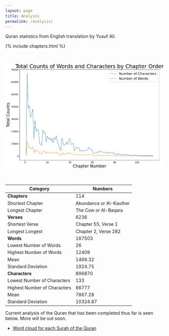 ```yaml
---
layout: page
title: Analysis
permalink: /analysis/
---
```


Quran statistics from English translation by Yusuf Ali.

{% include chapters.html %}

&nbsp;

![GitHub Logo](/assets/images/counts-words-characters-quran.png)

&nbsp;

| Category      | Numbers |
| ----------- | ----------- |
| **Chapters**      | 114       |
| Shortest Chapter      | Abundance or Al-Kauther       |
| Longest Chapter      | The Cow or Al-Baqara       |
| **Verses**   | 6236        |
| Shortest Verse      | Chapter 55, Verse 1       |
| Longest Longest      | Chapter 2, Verse 282       |
| **Words**   | 167503        |
| Lowest Number of Words   | 26        |
| Highest Number of Words   | 12409        |
| Mean   | 1469.32        |
| Standard Deviation   | 1924.75        |
| **Characters**   | 896870        |
| Lowest Number of Characters   | 133        |
| Highest Number of Characters   | 66777        |
| Mean   | 7867.28        |
| Standard Deviation   | 10324.87        |

Current analysis of the Quran that has been completed thus far is seen below. More will be out soon.

* [Word cloud for each Surah of the Quran](https://www.kaggle.com/helahi/word-cloud-for-each-surah-of-quran)
